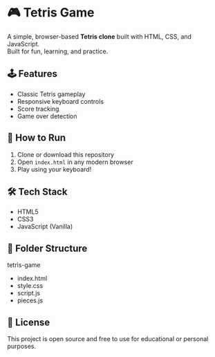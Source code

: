 # 🎮 Tetris Game

A simple, browser-based **Tetris clone** built with HTML, CSS, and JavaScript.  
Built for fun, learning, and practice.

## 🕹️ Features

- Classic Tetris gameplay
- Responsive keyboard controls
- Score tracking
- Game over detection

## 🚀 How to Run

1. Clone or download this repository
2. Open `index.html` in any modern browser
3. Play using your keyboard!

## 🛠️ Tech Stack

- HTML5
- CSS3
- JavaScript (Vanilla)

## 📁 Folder Structure

tetris-game
-  index.html
-  style.css
-  script.js
-  pieces.js

## 📄 License

This project is open source and free to use for educational or personal purposes.
